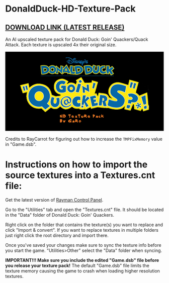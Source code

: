 # DonaldDuck-HD-Texture-Pack
## [DOWNLOAD LINK (LATEST RELEASE)](https://github.com/TonicGaro/DonaldDuck-HD-Texture-Pack/releases/latest/download/DonaldDuckHD.7z)
An AI upscaled texture pack for Donald Duck: Goin' Quackers/Quack Attack. Each texture is upscaled 4x their original size.

![](https://github.com/TonicGaro/DonaldDuck-HD-Texture-Pack/blob/main/DonaldDuckHDLogo.png)

Credits to RayCarrot for figuring out how to increase the ```TMPFixMemory``` value in "Game.dsb".

# Instructions on how to import the source textures into a Textures.cnt file:
Get the latest version of [Rayman Control Panel](https://github.com/RayCarrot/RayCarrot.RCP.Metro/releases).

Go to the "Utilities" tab and open the "Textures.cnt" file. It should be located in the "Data" folder of Donald Duck: Goin' Quackers.

Right click on the folder that contains the texture(s) you want to replace and click "Import & convert". If you want to replace textures in multiple folders just right click the root directory and import there. 

Once you've saved your changes make sure to sync the texture info before you start the game. "Utilities>Other" select the "Data" folder when syncing.

**IMPORTANT!!! Make sure you include the edited "Game.dsb" file before you release your texture pack!** The default "Game.dsb" file limits the texture memory causing the game to crash when loading higher resolution textures.
